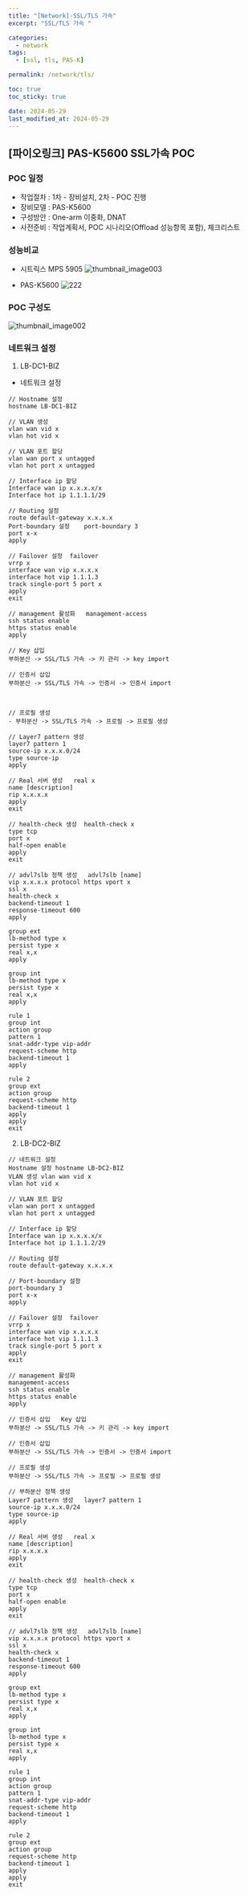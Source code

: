```yaml
---
title: "[Network]-SSL/TLS 가속"
excerpt: "SSL/TLS 가속 "

categories:
  - network
tags:
  - [ssl, tls, PAS-K]

permalink: /network/tls/

toc: true
toc_sticky: true

date: 2024-05-29
last_modified_at: 2024-05-29
---
```


## [파이오링크] PAS-K5600 SSL가속 POC

### POC 일정
>
- 작업절차 : 1차 - 장비설치, 2차 - POC 진행
- 장비모델 : PAS-K5600
- 구성방안 : One-arm 이중화, DNAT 
- 사전준비 : 작업계획서, POC 시나리오(Offload 성능항목 포함), 체크리스트
 
### 성능비교
 - 시트릭스 MPS 5905
![thumbnail_image003](https://github.com/yblmmen/gatsby.github.io/assets/161982180/a22a549e-6c62-48da-9b6b-0ff756e14ff5)

 - PAS-K5600
![222](https://github.com/yblmmen/gatsby.github.io/assets/161982180/8fef2f8f-1b11-400d-9f39-892b6d907edc)

### POC 구성도
![thumbnail_image002](https://github.com/yblmmen/gatsby.github.io/assets/161982180/3954ad8d-9905-47c1-a793-861b6d4e3324)

### 네트워크 설정
 
1. LB-DC1-BIZ
- 네트워크 설정
```
// Hostname 설정
hostname LB-DC1-BIZ

// VLAN 생성
vlan wan vid x
vlan hot vid x

// VLAN 포트 할당
vlan wan port x untagged
vlan hot port x untagged

// Interface ip 할당
Interface wan ip x.x.x.x/x
Interface hot ip 1.1.1.1/29

// Routing 설정
route default-gateway x.x.x.x
Port-boundary 설정	port-boundary 3
port x-x
apply

// Failover 설정	failover
vrrp x
interface wan vip x.x.x.x
interface hot vip 1.1.1.3
track single-port 5 port x
apply
exit

// management 활성화	management-access
ssh status enable
https status enable
apply

// Key 삽입
부하분산 -> SSL/TLS 가속 -> 키 관리 -> key import

// 인증서 삽입
부하분산 -> SSL/TLS 가속 -> 인증서 -> 인증서 import



// 프로필 생성	 
- 부하분산 -> SSL/TLS 가속 -> 프로필 -> 프로필 생성

// Layer7 pattern 생성
layer7 pattern 1
source-ip x.x.x.0/24
type source-ip
apply

// Real 서버 생성	real x
name [description]
rip x.x.x.x
apply
exit

// health-check 생성	health-check x
type tcp
port x
half-open enable
apply
exit

// advl7slb 정책 생성	advl7slb [name]
vip x.x.x.x protocol https vport x
ssl x
health-check x
backend-timeout 1
response-timeout 600
apply

group ext
lb-method type x
persist type x
real x,x
apply

group int
lb-method type x
persist type x
real x,x
apply

rule 1
group int
action group
pattern 1
snat-addr-type vip-addr
request-scheme http
backend-timeout 1
apply

rule 2
group ext
action group
request-scheme http
backend-timeout 1
apply
apply
exit
```

2. LB-DC2-BIZ

```
// 네트워크 설정
Hostname 설정	hostname LB-DC2-BIZ
VLAN 생성	vlan wan vid x
vlan hot vid x

// VLAN 포트 할당
vlan wan port x untagged
vlan hot port x untagged

// Interface ip 할당
Interface wan ip x.x.x.x/x
Interface hot ip 1.1.1.2/29

// Routing 설정
route default-gateway x.x.x.x

// Port-boundary 설정
port-boundary 3
port x-x
apply

// Failover 설정	failover
vrrp x
interface wan vip x.x.x.x
interface hot vip 1.1.1.3
track single-port 5 port x
apply
exit

// management 활성화
management-access
ssh status enable
https status enable
apply

// 인증서 삽입	Key 삽입	 
부하분산 -> SSL/TLS 가속 -> 키 관리 -> key import

// 인증서 삽입	 
부하분산 -> SSL/TLS 가속 -> 인증서 -> 인증서 import

// 프로필 생성	 
부하분산 -> SSL/TLS 가속 -> 프로필 -> 프로필 생성

// 부하분산 정책 생성
Layer7 pattern 생성	layer7 pattern 1
source-ip x.x.x.0/24
type source-ip
apply

// Real 서버 생성	real x
name [description]
rip x.x.x.x
apply
exit

// health-check 생성	health-check x
type tcp
port x
half-open enable
apply
exit

// advl7slb 정책 생성	advl7slb [name]
vip x.x.x.x protocol https vport x
ssl x
health-check x
backend-timeout 1
response-timeout 600
apply

group ext
lb-method type x
persist type x
real x,x
apply

group int
lb-method type x
persist type x
real x,x
apply

rule 1
group int
action group
pattern 1
snat-addr-type vip-addr
request-scheme http
backend-timeout 1
apply

rule 2
group ext
action group
request-scheme http
backend-timeout 1
apply
apply
exit

```








 
